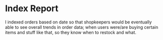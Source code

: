 # Index Report
I indexed orders based on date so that shopkeepers would be eventually able to see overall trends in order data; when users were/are buying certain items and stuff like that, so they know when to restock and what.
